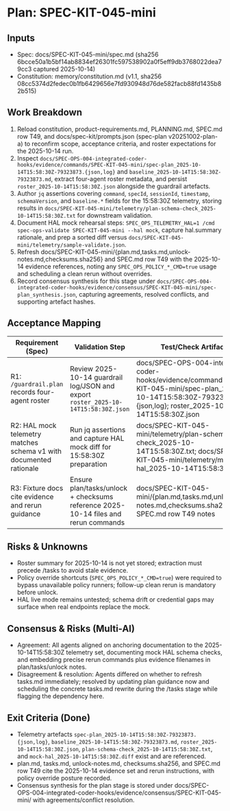 # Plan: SPEC-KIT-045-mini
## Inputs
- Spec: docs/SPEC-KIT-045-mini/spec.md (sha256 6bcce50a1b5bf14ab8834ef26301fc597538902a0f5eff9db3768022dea79cc3 captured 2025-10-14)
- Constitution: memory/constitution.md (v1.1, sha256 08cc5374d2fedec0b1fb6429656e7fd930948d76de582facb88fd1435b82b515)

## Work Breakdown
1. Reload constitution, product-requirements.md, PLANNING.md, SPEC.md row T49, and docs/spec-kit/prompts.json (spec-plan v20251002-plan-a) to reconfirm scope, acceptance criteria, and roster expectations for the 2025-10-14 run.
2. Inspect `docs/SPEC-OPS-004-integrated-coder-hooks/evidence/commands/SPEC-KIT-045-mini/spec-plan_2025-10-14T15:58:30Z-79323873.{json,log}` and `baseline_2025-10-14T15:58:30Z-79323873.md`, extract four-agent roster metadata, and persist `roster_2025-10-14T15:58:30Z.json` alongside the guardrail artefacts.
3. Author `jq` assertions covering `command`, `specId`, `sessionId`, `timestamp`, `schemaVersion`, and `baseline.*` fields for the 15:58:30Z telemetry, storing results in `docs/SPEC-KIT-045-mini/telemetry/plan-schema-check_2025-10-14T15:58:30Z.txt` for downstream validation.
4. Document HAL mock rehearsal steps: `SPEC_OPS_TELEMETRY_HAL=1 /cmd spec-ops-validate SPEC-KIT-045-mini --hal mock`, capture hal.summary rationale, and prep a sorted diff versus `docs/SPEC-KIT-045-mini/telemetry/sample-validate.json`.
5. Refresh docs/SPEC-KIT-045-mini/{plan.md,tasks.md,unlock-notes.md,checksums.sha256} and SPEC.md row T49 with the 2025-10-14 evidence references, noting any `SPEC_OPS_POLICY_*_CMD=true` usage and scheduling a clean rerun without overrides.
6. Record consensus synthesis for this stage under `docs/SPEC-OPS-004-integrated-coder-hooks/evidence/consensus/SPEC-KIT-045-mini/spec-plan_synthesis.json`, capturing agreements, resolved conflicts, and supporting artefact hashes.

## Acceptance Mapping
| Requirement (Spec) | Validation Step | Test/Check Artifact |
| --- | --- | --- |
| R1: `/guardrail.plan` records four-agent roster | Review 2025-10-14 guardrail log/JSON and export `roster_2025-10-14T15:58:30Z.json` | docs/SPEC-OPS-004-integrated-coder-hooks/evidence/commands/SPEC-KIT-045-mini/spec-plan_2025-10-14T15:58:30Z-79323873.{json,log}; roster_2025-10-14T15:58:30Z.json |
| R2: HAL mock telemetry matches schema v1 with documented rationale | Run jq assertions and capture HAL mock diff for 15:58:30Z preparation | docs/SPEC-KIT-045-mini/telemetry/plan-schema-check_2025-10-14T15:58:30Z.txt; docs/SPEC-KIT-045-mini/telemetry/mock-hal_2025-10-14T15:58:30Z.diff |
| R3: Fixture docs cite evidence and rerun guidance | Ensure plan/tasks/unlock + checksums reference 2025-10-14 files and rerun commands | docs/SPEC-KIT-045-mini/{plan.md,tasks.md,unlock-notes.md,checksums.sha256}; SPEC.md row T49 notes |

## Risks & Unknowns
- Roster summary for 2025-10-14 is not yet stored; extraction must precede /tasks to avoid stale evidence.
- Policy override shortcuts (`SPEC_OPS_POLICY_*_CMD=true`) were required to bypass unavailable policy runners; follow-up clean rerun is mandatory before unlock.
- HAL live mode remains untested; schema drift or credential gaps may surface when real endpoints replace the mock.

## Consensus & Risks (Multi-AI)
- Agreement: All agents aligned on anchoring documentation to the 2025-10-14T15:58:30Z telemetry set, documenting mock HAL schema checks, and embedding precise rerun commands plus evidence filenames in plan/tasks/unlock notes.
- Disagreement & resolution: Agents differed on whether to refresh tasks.md immediately; resolved by updating plan guidance now and scheduling the concrete tasks.md rewrite during the /tasks stage while flagging the dependency here.

## Exit Criteria (Done)
- Telemetry artefacts `spec-plan_2025-10-14T15:58:30Z-79323873.{json,log}`, `baseline_2025-10-14T15:58:30Z-79323873.md`, `roster_2025-10-14T15:58:30Z.json`, `plan-schema-check_2025-10-14T15:58:30Z.txt`, and `mock-hal_2025-10-14T15:58:30Z.diff` exist and are referenced.
- plan.md, tasks.md, unlock-notes.md, checksums.sha256, and SPEC.md row T49 cite the 2025-10-14 evidence set and rerun instructions, with policy override posture recorded.
- Consensus synthesis for the plan stage is stored under docs/SPEC-OPS-004-integrated-coder-hooks/evidence/consensus/SPEC-KIT-045-mini/ with agreements/conflict resolution.
